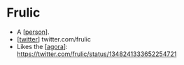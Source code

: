 # Frulic

- A [[person]].
- [[twitter]] twitter.com/frulic
- Likes the [[agora]]: https://twitter.com/frulic/status/1348241333652254721


[//begin]: # "Autogenerated link references for markdown compatibility"
[person]: person "Person"
[twitter]: twitter "Twitter"
[agora]: agora "Agora"
[//end]: # "Autogenerated link references"